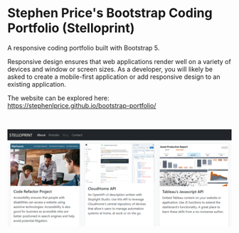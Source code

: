 # Stephen Price's Bootstrap Coding Portfolio (Stelloprint)

A responsive coding portfolio built with Bootstrap 5.

Responsive design ensures that web applications render well on a variety of devices and window or screen sizes. As a developer, you will likely be asked to create a mobile-first application or add responsive design to an existing application.

The website can be explored here: https://stephenlprice.github.io/bootstrap-portfolio/

<br>

![portfolio](assets/images/bootstrap-portfolio.png)


